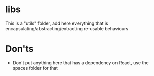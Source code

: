 # libs

This is a "utils" folder, add here everything that is encapsulating/abstracting/extracting re-usable behaviours

# Don'ts
- Don't put anything here that has a dependency on React, use the spaces folder for that